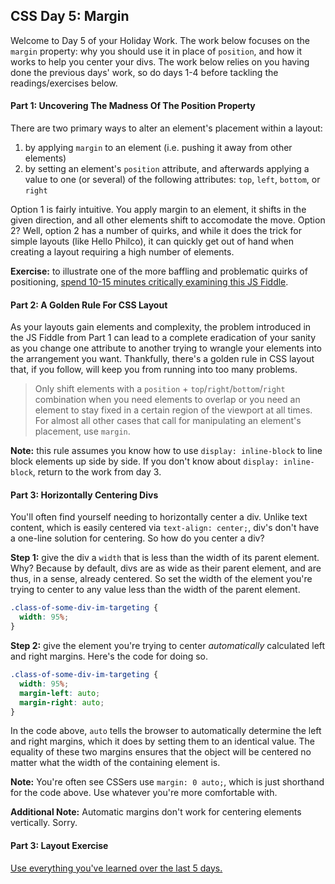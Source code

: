 ## CSS Day 5: Margin

Welcome to Day 5 of your Holiday Work. The work below focuses on the `margin` property: why you should use it in place of `position`, and how it works to help you center your divs. The work below relies on you having done the previous days' work, so do days 1-4 before tackling the readings/exercises below.

#### Part 1: Uncovering The Madness Of The Position Property

There are two primary ways to alter an element's placement within a layout: 

1. by applying `margin` to an element (i.e. pushing it away from other elements)
1. by setting an element's `position` attribute, and afterwards applying a value to one (or several) of the following attributes: `top`, `left`, `bottom`, or `right`

Option 1 is fairly intuitive. You apply margin to an element, it shifts in the given direction, and all other elements shift to accomodate the move. Option 2? Well, option 2 has a number of quirks, and while it does the trick for simple layouts (like Hello Philco), it can quickly get out of hand when creating a layout requiring a high number of elements. 

__Exercise:__ to illustrate one of the more baffling and problematic quirks of positioning, [spend 10-15 minutes critically examining this JS Fiddle](http://jsfiddle.net/vanderhoop/vog6qx3g/).

#### Part 2: A Golden Rule For CSS Layout

As your layouts gain elements and complexity, the problem introduced in the JS Fiddle from Part 1 can lead to a complete eradication of your sanity as you change one attribute to another trying to wrangle your elements into the arrangement you want. Thankfully, there's a golden rule in CSS layout that, if you follow, will keep you from running into too many problems. 

> Only shift elements with a `position` + `top`/`right`/`bottom`/`right` combination when you need elements to overlap or you need an element to stay fixed in a certain region of the viewport at all times. For almost all other cases that call for manipulating an element's placement, use `margin`.

__Note:__ this rule assumes you know how to use `display: inline-block` to line block elements up side by side. If you don't know about `display: inline-block`, return to the work from day 3.

#### Part 3: Horizontally Centering Divs

You'll often find yourself needing to horizontally center a div. Unlike text content, which is easily centered via `text-align: center;`, div's don't have a one-line solution for centering. So how do you center a div? 

__Step 1:__ give the div a `width` that is less than the width of its parent element. Why? Because by default, divs are as wide as their parent element, and are thus, in a sense, already centered. So set the width of the element you're trying to center to any value less than the width of the parent element.

```css
.class-of-some-div-im-targeting {
  width: 95%;
}
```

__Step 2:__ give the element you're trying to center _automatically_ calculated left and right margins. Here's the code for doing so.

```css
.class-of-some-div-im-targeting {
  width: 95%;
  margin-left: auto;
  margin-right: auto;
}
```

In the code above, `auto` tells the browser to automatically determine the left and right margins, which it does by setting them to an identical value. The equality of these two margins ensures that the object will be centered no matter what the width of the containing element is.

__Note:__ You're often see CSSers use `margin: 0 auto;`, which is just shorthand for the code above. Use whatever you're more comfortable with.

__Additional Note:__ Automatic margins don't work for centering elements vertically. Sorry.

#### Part 3: Layout Exercise

[Use everything you've learned over the last 5 days.](brook_and_lyn)

